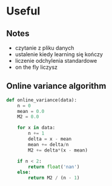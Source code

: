 # Useful

## Notes

* czytanie z pliku danych
* ustalenie kiedy learning się kończy
* liczenie odchylenia standardowe
* on the fly liczysz

## Online variance algorithm

```python
def online_variance(data):
    n = 0
    mean = 0.0
    M2 = 0.0

    for x in data:
        n += 1
        delta = x - mean
        mean += delta/n
        M2 += delta*(x - mean)

    if n < 2:
        return float('nan')
    else:
        return M2 / (n - 1)
```
